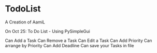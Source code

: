 # TodoList

A Creation of AamiL

On Oct 25:
  To Do List - Using PySimpleGui
  
  Can Add a Task
  Can Remove a Task
  Can Edit a Task
  Can Add Priority
  Can arrange by Priority
  Can Add Deadline
  Can save your Tasks in file
  
